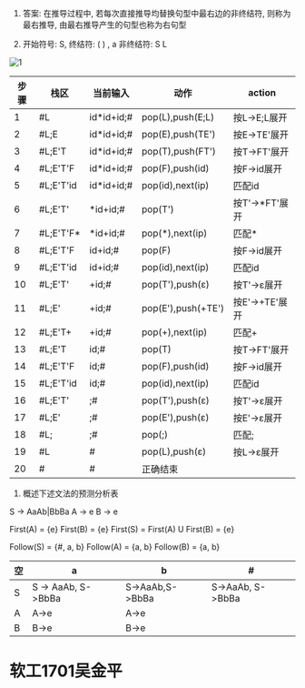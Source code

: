 <!--
 * Author       : ajin
 * Date         : 2020-03-27 13:50:20
 * Description  : 
 * email        : ajin_w@163.com
 * 那曾梦想屠龙的少年，终会变成油腻的中年大叔，端坐于显示器前，从指尖流淌的代码，终会改变整个世界
 -->

1. 答案: 在推导过程中, 若每次直接推导均替换句型中最右边的非终结符, 则称为最右推导, 由最右推导产生的句型也称为右句型

2. 开始符号: S, 终结符: ( ) , a  非终结符: S L

![1](https://s1.ax1x.com/2020/03/27/GPpMm6.jpg)


步骤|栈区|当前输入|动作|action
--|--|--|--|--
1|	#L|	id*id+id;#|	pop(L),push(E;L)|	按L→E;L展开
2|	#L;E|	id*id+id;#|	pop(E),push(TE')|	按E→TE'展开
3|	#L;E'T|	id*id+id;#|	pop(T),push(FT')|	按T→FT'展开
4|	#L;E'T'F|	id*id+id;#|	pop(F),push(id)|	按F→id展开
5|	#L;E'T'id|	id*id+id;#|	pop(id),next(ip)|	匹配id
6|	#L;E'T'|	\*id+id;#|	pop(T')|	按T'→*FT'展开
7|	#L;E'T'F*|	\*id+id;#|	pop(\*),next(ip)|	匹配*
8|	#L;E'T'F|	id+id;#|	pop(F)|	按F→id展开
9|	#L;E'T'id|	id+id;#|	pop(id),next(ip)|	匹配id
10|	#L;E'T'|	+id;#|	pop(T'),push(ε)|	按T'→ε展开
11|	#L;E'|	+id;#|	pop(E'),push(+TE')|	按E'→+TE'展开
12|	#L;E'T+|	+id;#|	pop(+),next(ip)|	匹配+
13|	#L;E'T|	id;#|	pop(T)|	按T→FT'展开
14|	#L;E'T'F|	id;#|	pop(F),push(id)|	按F→id展开
15|	#L;E'T'id|	id;#|	pop(id),next(ip)|	匹配id
16|	#L;E'T'|	;#|	pop(T'),push(ε)|	按T'→ε展开
17|	#L;E'|	;#|	pop(E'),push(ε)|	按E'→ε展开
18|	#L;|	;#|	pop(;)|	匹配;
19|	#L|	#|	pop(L),push(ε)|	按L→ε展开
20|	#|	#|		正确结束


1. 概述下述文法的预测分析表

S -> AaAb|BbBa  A -> e  B -> e

First(A) = {e}   First(B) = {e}
First(S) = First(A) U First(B) = {e}

Follow(S) = {#, a, b}   Follow(A) = {a, b}
Follow(B) = {a, b}

|空|a|b|#
|--|--|--|--|
S|S -> AaAb, S->BbBa|S->AaAb,S->BbBa|S->AaAb, S->BbBa
A|A->e|A->e|
B|B->e|B->e


<h1>软工1701吴金平</h1>